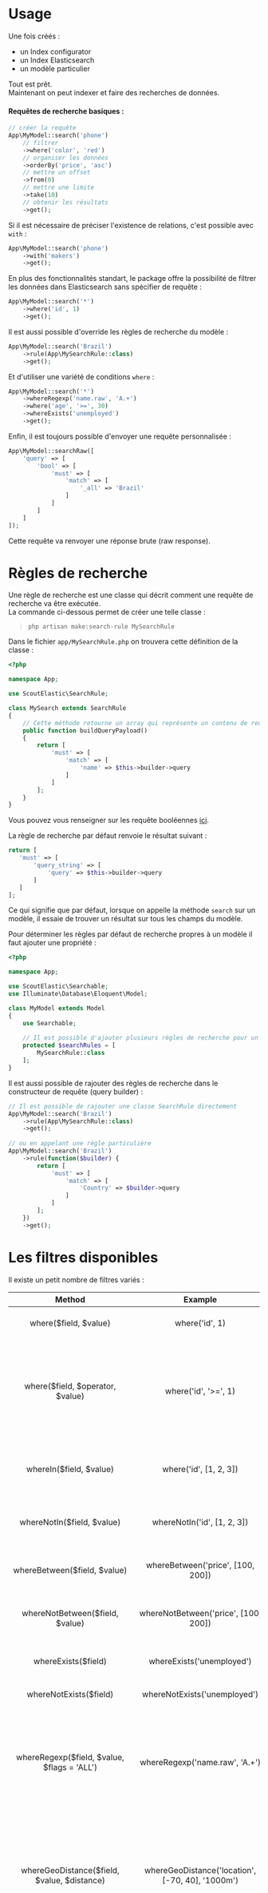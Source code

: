 # Usage

Une fois créés :
* un Index configurator
* un Index Elasticsearch
* un modèle particulier  

Tout est prêt.  
Maintenant on peut indexer et faire des recherches de données.

#### Requêtes de recherche basiques :  
```php
// créer la requête
App\MyModel::search('phone')
    // filtrer 
    ->where('color', 'red')
    // organiser les données
    ->orderBy('price', 'asc')
    // mettre un offset
    ->from(0)
    // mettre une limite
    ->take(10)
    // obtenir les résultats
    ->get();
```  
Si il est nécessaire de préciser l'existence de relations, c'est possible avec `with` :  

```php
App\MyModel::search('phone') 
    ->with('makers')
    ->get();
```
En plus des fonctionnalités standart, le package offre la possibilité de filtrer les données dans Elasticsearch sans spécifier de requête :  
```php
App\MyModel::search('*')
    ->where('id', 1)
    ->get();
```

Il est aussi possible d'override les règles de recherche du modèle :  
```php
App\MyModel::search('Brazil')
    ->rule(App\MySearchRule::class)
    ->get();
```
Et d'utiliser une variété de conditions `where` :  
```php
App\MyModel::search('*')
    ->whereRegexp('name.raw', 'A.+')
    ->where('age', '>=', 30)
    ->whereExists('unemployed')
    ->get();
```
Enfin, il est toujours possible d'envoyer une requête personnalisée :  
```php
App\MyModel::searchRaw([
    'query' => [
        'bool' => [
            'must' => [
                'match' => [
                    '_all' => 'Brazil'
                ]
            ]
        ]
    ]
]);
```
Cette requête va renvoyer une réponse brute (raw response).

# Règles de recherche

Une règle de recherche est une classe qui décrit comment une requête de recherche va être exécutée.  
La commande ci-dessous permet de créer une telle classe : 

> `php artisan make:search-rule MySearchRule`

Dans le fichier `app/MySearchRule.php` on trouvera cette définition de la classe :  
```php
<?php

namespace App;

use ScoutElastic\SearchRule;

class MySearch extends SearchRule
{
    // Cette méthode retourne un array qui représente un contenu de requête booléenne.
    public function buildQueryPayload()
    {
        return [
            'must' => [
                'match' => [
                    'name' => $this->builder->query
                ]
            ]
        ];
    }
}
```

Vous pouvez vous renseigner sur les requête booléennes [ici](https://www.elastic.co/guide/en/elasticsearch/reference/current/query-dsl-bool-query.html).

La règle de recherche par défaut renvoie le résultat suivant :  
```php
return [
   'must' => [
       'query_string' => [
           'query' => $this->builder->query
       ]
   ]
];
```

Ce qui signifie que par défaut, lorsque on appelle la méthode `search` sur un modèle, il essaie de trouver un résultat sur tous les champs du modèle.

Pour déterminer les règles par défaut de recherche propres à un modèle il faut ajouter une propriété :  
```php
<?php

namespace App;

use ScoutElastic\Searchable;
use Illuminate\Database\Eloquent\Model;

class MyModel extends Model
{
    use Searchable;
    
    // Il est possible d'ajouter plusieurs règles de recherche pour un modèle. Dans ce cas, le premier résultat qui ne sera pas vide sera retourné.
    protected $searchRules = [
        MySearchRule::class
    ];
}
```

Il est aussi possible de rajouter des règles de recherche dans le constructeur de requête (query builder) : 

```php
// Il est possible de rajouter une classe SearchRule directement
App\MyModel::search('Brazil')
    ->rule(App\MySearchRule::class)
    ->get();
    
// ou en appelant une règle particulière
App\MyModel::search('Brazil')
    ->rule(function($builder) {
        return [
            'must' => [
                'match' => [
                    'Country' => $builder->query
                ]
            ]
        ];
    })
    ->get();
```

# Les filtres disponibles

Il existe un petit nombre de filtres variés :

|Method	| Example |	Description |
| :-: | :-: | :-: |
|where($field, $value)	|where('id', 1)|	Vérifie l'égalité ed'une simple valeur.|
|where($field, $operator, $value)|	where('id', '>=', 1)|	Filtre les enregistrements avec la contrainte d'une règle donnée. Les opérateurs utilisables sont : =, <, >, <=, >=, <>.|
|whereIn($field, $value)	|where('id', [1, 2, 3])	|Vérifie si une valeur appartient à un champ spécifique.|
|whereNotIn($field, $value)	|whereNotIn('id', [1, 2, 3])|	Vérifie si une valeur n'appartient pas à un champ spécifique.|
|whereBetween($field, $value)	|whereBetween('price', [100, 200])	|Vérifie si une valeur est dans un intervalle donné.|
|whereNotBetween($field, $value)|	whereNotBetween('price', [100, 200])|	Vérifie si une valeur n'est pas dans un intervalle donné.|
|whereExists($field)	|whereExists('unemployed')	|Vérifie si une valeur est définie.|
|whereNotExists($field)	|whereNotExists('unemployed')	|Vérifie si une valeur n'est pas définie.|
|whereRegexp($field, $value, $flags = 'ALL')	|whereRegexp('name.raw', 'A.+')	|Filtre les enregistrements en fonction d'une expression régulière choisie. [Ici](https://www.elastic.co/guide/en/elasticsearch/reference/5.2/query-dsl-regexp-query.html#regexp-syntax) vous trouverez des renseignements sur la syntaxe.|
|whereGeoDistance($field, $value, $distance)|	whereGeoDistance('location', [-70, 40], '1000m')	|Filtre les enregistrements en fonction d'un point donné et d'un écart donné entre le point et la localisation. [Ici](https://www.elastic.co/guide/en/elasticsearch/reference/current/query-dsl-geo-distance-query.html) des renseignements supplémentaies syntaxiques.|
|whereGeoBoundingBox($field, array $value)|	whereGeoBoundingBox('location', ['top_left' => [-74.1, 40.73], 'bottom_right' => [-71.12, 40.01]])|	Filtre les enregistrements avec des spécifications données. [Ici](https://www.elastic.co/guide/en/elasticsearch/reference/current/query-dsl-geo-bounding-box-query.html) des renseignements supplémentaies syntaxiques.|
|whereGeoPolygon($field, array $points)	|whereGeoPolygon('location', [[-70, 40],[-80, 30],[-90, 20]])	|Filtre les enregistrements dans un polygone. [Ici](https://www.elastic.co/guide/en/elasticsearch/reference/current/query-dsl-geo-polygon-query.html) des renseignements supplémentaies syntaxiques.|


# Migrations sans ralentissement

On ne peut pas changer le type des champs déjà créés dans Elasticsearch. La seule façon de faire est de créer un nouvel index avec le mapping correct et d'importer le modèle dans ce nouvel index.  
Une migration peu prendre quelques temps à ce faire, donc pour éviter les ralentissements durant le procédé de migration, le driver lit le vieil index et le copie dans le nouveau. Une fois la migration terminée, il relit le nouvel index et supprime ce qui appartient à l'ancien index et qui n'est pas commun. C'est la manière de procéder de la commande :  
> `php artisan elastic:migrate`.

Avant de lancer la commande, il est impératif que l'Index configurator utilises l'élément `ScoutElastic\Migratable`.   
Si il n'y est pas, ajoutez le, et lancez la commande  
> `php artisan elastic:update-index App\MyIndexConfigurator`. MyIndexConfigurator étant un argument rien de plus.

Quand tout est prêt, et une fois les changements réalisés dans le mapping du modèle, lancez la commande `elastic:migrate` en utilisant la classe du modèle en premier argument et l'index ciblé en second argument :  
> `php artisan elastic:migrate App\MyModel my_index_v2`

**Remarque** : Si il vous faut juste ajouter des champs dans le mapping, utilisez la commande `elastic:update-mapping`.

# Debug

Il existe deux méthodes qui peuvent aider lors de l'analyse de résultats suite à des recherches :

`explain`  
```php
App\MyModel::search('Brazil')
    ->explain();
```

`profile`  
```php
App\MyModel::search('Brazil')
    ->profile();
```  
Les deux méthodes renvoient des données brutes venant d'Elasticsearch.